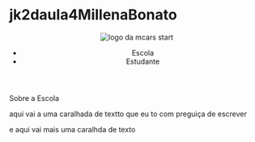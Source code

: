 # jk2daula4MillenaBonato

<html lang="en">
<head>
    <meta charset="UTF-8">
    <meta http-equiv="X-UA-Compatible" content="IE=edge">
    <meta name="viewport" content="width=device-width, initial-scale=1.0">
    <title>Document</title>
    <link rel="stylesheet" href="style.css">
</head>
<body>
    <header>
        <img calss="cabecalho-imagem" src="mcars logo.png" alt="logo da mcars start">
        <ul calss="cabecalho-lista">
            <li calss="cabecalho-lista-item">Escola</li>
            <li cals="cabecalho-lista-item">Estudante</li>
        </ul>
    </header>

</body>
</html> 
<section class=”escola”>
    <div class="escola-div-conteudo" >
        <h2 class="Escola-titulo"></h2> Sobre a Escola</h2>
        <p class="escola-texto-um">aqui vai a uma caralhada de textto que eu to com preguiça de escrever </p>
        <p class="escola-texto-dois">e aqui vai mais uma caralhda de texto
    </div>
   <img class="escola-imagem" src="e isso ai" alt=">
    </section>
</body>

</html>
        
    








.cabecalho {
    background-color: #424E61;
    color: white;
    display: flex;
}

.cabecalho-imagem{
   width: 20%;
}


.escola-imagem{
    width: 25%;
}
   
.escola{
    background-image: -moz-linear-gradient(#424E61,#4E8FE9);
    color: white;
    display: flex;
}

.escola-div-conteudo{
    ;
}
    
